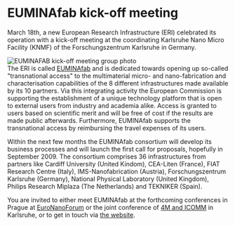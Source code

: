# EUMINAfab kick-off meeting

March 18th, a new European Research Infrastructure (ERI) celebrated its operation with a kick-off meeting at the coordinating Karlsruhe Nano Micro Facility (KNMF) of the Forschungszentrum Karlsruhe in Germany.
<!--break-->
![EUMINAFAB kick-off meeting group photo](/4m-association/assets/images/euminafab-kickoff-group.jpg)  
The ERI is called [EUMINAfab](http://www.euminafab.eu) and is dedicated towards opening up so-called "transnational access" to the multimaterial micro- and nano-fabrication and characterisation capabilities of the 8 different infrastructures made available by its 10 partners. Via this integrating activity the European Commission is supporting the establishment of a unique technology platform that is open to external users from industry and academia alike. Access is granted to users based on scientific merit and will be free of cost if the results are made public afterwards. Furthermore, EUMINAfab supports the transnational access by reimbursing the travel expenses of its users.  

Within the next few months the EUMINAfab consortium will develop its business processes and will launch the first call for proposals, hopefully in September 2009. The consortium comprises 36 infrastructures from partners like Cardiff University (United Kindom), CEA-Liten (France), FIAT Research Centre (Italy), IMS-Nanofabrication (Austria), Forschungszentrum Karlsruhe (Germany), National Physical Laboratory (United Kingdom), Philips Research Miplaza (The Netherlands) and TEKNIKER (Spain).  

You are invited to either meet EUMINAfab at the forthcoming conferences in Prague at [EuroNanoForum](/node/68) or the joint conference of [4M and ICOMM](/conference/2009) in Karlsruhe, or to get in touch via [the website](http://www.euminafab.eu).